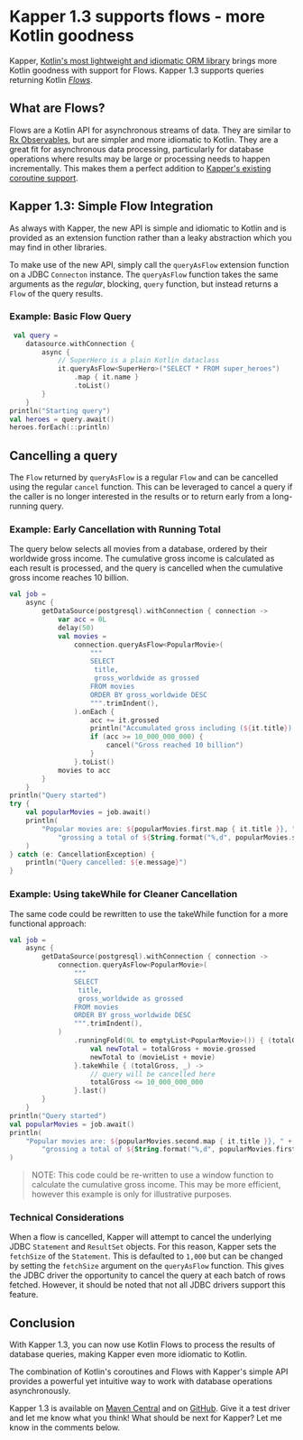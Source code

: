 # Kapper 1.3 supports flows - more Kotlin goodness

Kapper, [Kotlin's most lightweight and idiomatic ORM library](https://dev.to/driessamyn/kapper-a-fresh-look-at-orms-for-kotlin-and-the-jvm-1ln5) brings more Kotlin goodness with support for Flows.
Kapper 1.3 supports queries returning Kotlin _[Flows](https://kotlinlang.org/docs/flow.html#flows)_.

## What are Flows?

Flows are a Kotlin API for asynchronous streams of data.
They are similar to [Rx Observables](https://reactivex.io/), but are simpler and more idiomatic to Kotlin.
They are a great fit for asynchronous data processing, particularly for database operations where results may be large or processing needs to happen incrementally.
This makes them a perfect addition to [Kapper's existing coroutine support](https://dev.to/driessamyn/coroutine-support-in-kapper-11-45h9).

## Kapper 1.3: Simple Flow Integration

As always with Kapper, the new API is simple and idiomatic to Kotlin and is provided as an extension function rather than a leaky abstraction which you may find in other libraries.

To make use of the new API, simply call the `queryAsFlow` extension function on a JDBC `Connecton` instance.
The `queryAsFlow` function takes the same arguments as the _regular_, blocking, `query` function, but instead returns a `Flow` of the query results.

### Example: Basic Flow Query

```kotlin
 val query =
    datasource.withConnection {
        async {
            // SuperHero is a plain Kotlin dataclass
            it.queryAsFlow<SuperHero>("SELECT * FROM super_heroes")
                .map { it.name }
                .toList()
        }
    }
println("Starting query")
val heroes = query.await()
heroes.forEach(::println)
```

## Cancelling a query

The `Flow` returned by `queryAsFlow` is a regular `Flow` and can be cancelled using the regular `cancel` function.
This can be leveraged to cancel a query if the caller is no longer interested in the results or to return early from a long-running query.

### Example: Early Cancellation with Running Total

The query below selects all movies from a database, ordered by their worldwide gross income.
The cumulative gross income is calculated as each result is processed, and the query is cancelled when the cumulative gross income reaches 10 billion.

```kotlin
val job =
    async {
        getDataSource(postgresql).withConnection { connection ->
            var acc = 0L
            delay(50)
            val movies =
                connection.queryAsFlow<PopularMovie>(
                    """
                    SELECT
                     title,
                     gross_worldwide as grossed
                    FROM movies 
                    ORDER BY gross_worldwide DESC
                    """.trimIndent(),
                ).onEach {
                    acc += it.grossed
                    println("Accumulated gross including (${it.title}): ${String.format("%,d", acc)}")
                    if (acc >= 10_000_000_000) {
                        cancel("Gross reached 10 billion")
                    }
                }.toList()
            movies to acc
        }
    }
println("Query started")
try {
    val popularMovies = job.await()
    println(
        "Popular movies are: ${popularMovies.first.map { it.title }}, " +
            "grossing a total of ${String.format("%,d", popularMovies.second)}",
    )
} catch (e: CancellationException) {
    println("Query cancelled: ${e.message}")
}
```

### Example: Using takeWhile for Cleaner Cancellation

The same code could be rewritten to use the takeWhile function for a more functional approach:

```kotlin
val job =
    async {
        getDataSource(postgresql).withConnection { connection ->
            connection.queryAsFlow<PopularMovie>(
                """
                SELECT
                 title,
                 gross_worldwide as grossed
                FROM movies 
                ORDER BY gross_worldwide DESC
                """.trimIndent(),
            )
                .runningFold(0L to emptyList<PopularMovie>()) { (totalGross, movieList), movie ->
                    val newTotal = totalGross + movie.grossed
                    newTotal to (movieList + movie)
                }.takeWhile { (totalGross, _) ->
                    // query will be cancelled here
                    totalGross <= 10_000_000_000
                }.last()
        }
    }
println("Query started")
val popularMovies = job.await()
println(
    "Popular movies are: ${popularMovies.second.map { it.title }}, " +
        "grossing a total of ${String.format("%,d", popularMovies.first)}",
)
```

> NOTE: This code could be re-written to use a window function to calculate the cumulative gross income.
> This may be more efficient, however this example is only for illustrative purposes.

### Technical Considerations

When a flow is cancelled, Kapper will attempt to cancel the underlying JDBC `Statement` and `ResultSet` objects.
For this reason, Kapper sets the `fetchSize` of the `Statement`.
This is defaulted to `1,000` but can be changed by setting the `fetchSize` argument on the `queryAsFlow` function.
This gives the JDBC driver the opportunity to cancel the query at each batch of rows fetched.
However, it should be noted that not all JDBC drivers support this feature.

## Conclusion

With Kapper 1.3, you can now use Kotlin Flows to process the results of database queries, making Kapper even more idiomatic to Kotlin.

The combination of Kotlin's coroutines and Flows with Kapper's simple API provides a powerful yet intuitive way to work with database operations asynchronously.

Kapper 1.3 is available on [Maven Central](https://central.sonatype.com/artifact/net.samyn/kapper) and on [GitHub](https://github.com/driessamyn/kapper).
Give it a test driver and let me know what you think!
What should be next for Kapper? Let me know in the comments below.
